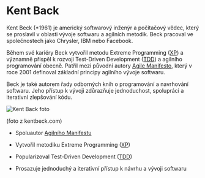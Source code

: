 # Kent Back

Kent Beck (*1961) je americký softwarový inženýr a počítačový vědec, který se proslavil v oblasti vývoje softwaru a agilních metodik. Beck pracoval ve společnostech jako Chrysler, IBM nebo Facebook.

Během své kariéry Beck vytvořil metodu Extreme Programming ([XP](https://en.wikipedia.org/wiki/Extreme_programming)) a významně přispěl k rozvoji Test-Driven Development ([TDD](https://en.wikipedia.org/wiki/Test-driven_development)) a agilního programování obecně. Patřil mezi původní autory [Agile Manifesto](https://en.wikipedia.org/wiki/Agile_software_development#The_Agile_Manifesto), který v roce 2001 definoval základní principy agilního vývoje softwaru.

Beck je také autorem řady odborných knih o programování a navrhování softwaru. Jeho přístup k vývoji zdůrazňuje jednoduchost, spolupráci a iterativní zlepšování kódu.


![Kent Back foto](https://kentbeck.com/images/kent-1.webp)

(foto z kentbeck.com)

- Spoluautor [Agilního Manifestu](https://en.wikipedia.org/wiki/Agile_software_development#The_Agile_Manifesto)

- Vytvořil metodiku Extreme Programming ([XP](https://en.wikipedia.org/wiki/Extreme_programming))

- Popularizoval Test-Driven Development ([TDD](https://en.wikipedia.org/wiki/Test-driven_development))

- Prosazuje jednoduchý a iterativní přístup k návrhu a vývoji softwaru
